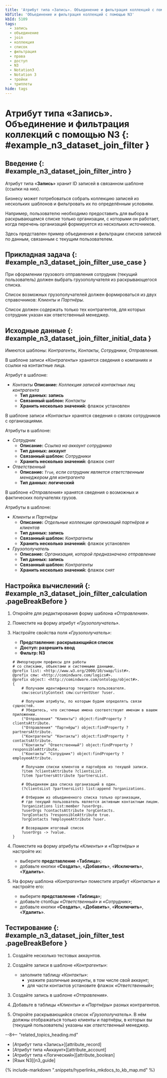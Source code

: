 ```yaml
---
title: 'Атрибут типа «Запись». Объединение и фильтрация коллекций с помощью N3'
kbTitle: 'Объединение и фильтрация коллекций с помощью N3'
kbId: 5109
tags:
  - запись
  - объединение
  - join
  - коллекция
  - список
  - фильтрация
  - права
  - доступ
  - N3
  - Notation3
  - Notation 3
  - тройки
  - триплеты
hide: tags
---
```


# Атрибут типа «Запись». Объединение и фильтрация коллекций с помощью N3 {: #example_n3_dataset_join_filter }

## Введение {: #example_n3_dataset_join_filter_intro }

Атрибут типа «**Запись**» хранит ID записей в связанном шаблоне (ссылки на них).

Бизнесу может потребоваться собрать коллекцию записей из нескольких шаблонов и фильтровать их по определённым условиям.

Например, пользователю необходимо предоставить для выбора в раскрывающемся списке только организации, с которыми он работает, когда перечень организаций формируется из нескольких источников.

Здесь представлен пример объединения и фильтрации списков записей по данным, связанным с текущим пользователем.

## Прикладная задача {: #example_n3_dataset_join_filter_use_case }

При оформлении грузового отправления сотрудник (текущий пользователь) должен выбрать грузополучателя из раскрывающегося списка.

Список возможных грузополучателей должен формироваться из двух справочников: _Клиенты_ и _Партнёры_.

Список должен содержать только тех контрагентов, для которых сотрудник указан как ответственный менеджер.

## Исходные данные {: #example_n3_dataset_join_filter_initial_data }

Имеются шаблоны: _Контрагенты_, _Контакты_, _Сотрудники_, _Отправления_.

В шаблоне записи _«Контрагенты»_ хранятся сведения о компаниях и ссылки на контактные лица.

Атрибут в шаблоне:

- _Контакты_
    **Описание:** _Коллекция записей контактных лиц контрагента_
    - **Тип данных: запись**
    - **Связанный шаблон:** _Контакты_
    - **Хранить несколько значений:** флажок установлен

В шаблоне записи _«Контакты»_ хранятся сведения о связях сотрудников с организациями.

Атрибуты в шаблоне:

- _Сотрудник_
    - **Описание:** _Ссылка на аккаунт сотрудника_
    - **Тип данных: аккаунт**
    - **Связанный шаблон:** _Сотрудники_
    - **Хранить несколько значений:** флажок снят
- _Ответственный_
    - **Описание:** _`True`, если сотрудник является ответственным менеджером для контрагента_
    - **Тип данных: логический**

В шаблоне _«Отправления»_ хранятся сведения о возможных и фактических получателях грузов.

Атрибуты в шаблоне:

- _Клиенты_ и _Партнёры_
    - **Описание:** _Отдельные коллекции организаций партнёров и клиентов_
    - **Тип данных: запись**
    - **Связанный шаблон:** _Контрагенты_
    - **Хранить несколько значений:** флажок установлен
- _Грузополучатель_
    - **Описание:** _Организация, которой предназначено отправление_
    - **Тип данных: запись**
    - **Связанный шаблон:** _Контрагенты_
    - **Хранить несколько значений:** флажок снят

## Настройка вычислений {: #example_n3_dataset_join_filter_calculation .pageBreakBefore }

1. Откройте для редактирования форму шаблона _«Отправления»_.
2. Поместите на форму атрибут _«Грузополучатель»_.
3. Настройте свойства поля _«Грузополучатель»_:

    - **Представление: раскрывающийся список**
    - **Доступ: разрешить ввод**
    - **Фильтр: N3**

    ``` turtle
    # Импортируем префиксы для работы
    # со списками, объектами и системными данными.
    @prefix list: <http://www.w3.org/2000/10/swap/list#>.
    @prefix cmw: <http://comindware.com/logics#>.
    @prefix object: <http://comindware.com/ontology/object#>.
    {
        # Получаем идентификатор текущего пользователя.
        cmw:securityContext cmw:currentUser ?user.

        # Получаем атрибуты, по которым будем определять связи сущностей.
        # Убедитесь, что системные имена соответствуют именам в вашем приложении.
        ("Отправления" "Клиенты") object:findProperty ?clientsAttribute.
        ("Отправления" "Партнёры") object:findProperty ?partnersAttribute.
        ("Контрагенты" "Контакты") object:findProperty ?contactsAttribute.
        ("Контакты" "Ответственный") object:findProperty ?responsibleAttribute.
        ("Контакты" "Сотрудник") object:findProperty ?employeeAttribute.

        # Получаем списки клиентов и партнёров из текущей записи.
        ?item ?clientsAttribute ?clientsList.
        ?item ?partnersAttribute ?partnersList.

        # Объединяем два списка организаций в один.
        (?clientsList ?partnersList) list:append ?organizations.

        # Отбираем из объединенного списка только организации,
        # где текущий пользователь является активным контактным лицом.
        ?organizations list:member ?userOrgs.
        ?userOrgs ?contactsAttribute ?orgContacts.
        ?orgContacts ?responsibleAttribute true.
        ?orgContacts ?employeeAttribute ?user.
          
        # Возвращаем итоговый список
        ?userOrgs -> ?value.
    } 
    ```

4. Поместите на форму атрибуты _«Клиенты»_ и _«Партнёры»_ и настройте их:

    - выберите **представление** «**Таблица**»;
    - добавьте кнопки «**Создать**», «**Добавить**», «**Исключить**», «**Удалить**».

5. На форму шаблона _«Контрагенты»_ поместите атрибут _«Контакты»_ и настройте его:

    - выберите **представление** «**Таблица**»;
    - добавьте столбцы _«Ответственный»_ и _«Сотрудник»_;
    - добавьте кнопки «**Создать**», «**Добавить**», «**Исключить**», «**Удалить**».

## Тестирование {: #example_n3_dataset_join_filter_test .pageBreakBefore }

1. Создайте несколько тестовых аккаунтов.
2. Создайте записи в шаблоне _«Контрагенты»_:

    - заполните таблицу _«Контакты»_:
        - укажите различные аккаунты, в том числе свой аккаунт;
        - для части контактов установите флажок _«Ответственный»_;

3. Создайте запись в шаблоне _«Отправления»_.
4. Добавьте в таблицы _«Клиенты»_ и _«Партнёры»_ разных контрагентов.
5. Откройте раскрывающийся список _«Грузополучатель»_. В нём должны отображаться только клиенты и партнёры, в которых вы (текущий пользователь) указаны как _ответственный_ менеджер.

<div class="relatedTopics" markdown="block">

--8<-- "related_topics_heading.md"

- [Атрибут типа «Запись»][attribute_record]
- [Атрибут типа «Аккаунт»][attribute_account]
- [Атрибут типа «Логический»][attribute_boolean]
- [Язык N3][n3_guide]

</div>

{% include-markdown ".snippets/hyperlinks_mkdocs_to_kb_map.md" %}
